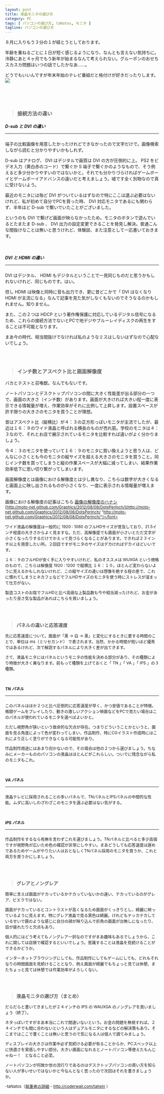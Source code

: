 ```yaml
---
layout: post
title: 液晶モニタの選び方
category: PC
tags: [ パソコンの選び方, taNatos, モニタ ]
tagline: パソコンの選び方
---
```


８月に入りもう３分の１が経とうとしております。

年齢を重ねるごとに１日が短く感じるようになり、なんとも言えない気持ちに。冷静にあと４ヶ月でもう新年が始まるなんて考えられない。グルーポンのおせちスカスカ問題はいつの話でしたかなあ……。

どうでもいいんですが年末年始のテレビ番組だと格付けが好きだったりします。
![](http://cloud.github.com/downloads/moto-net/moto-net.github.com/Monitor_01_a.jpg)

<br>

<br>

<br>

> ### 接続方法の違い ###


##### D-sub と DVI の違い <hr size="1" />

端子の比較画像を用意したかったけれどできなかったので文字だけで。画像検索しながら読むと分かりやすいかもしれず。

D-sub はアナログ、 DVI はデジタルで画質は DVI の方が圧倒的に上。 PS2 をビデオ入力（黄白赤のコード）で繋ぐか S 端子で繋ぐかのようなもので、そう例えると多少分かりやすいのではないかと。それでも分かりづらければゲームボーイとゲームボーイアドバンスの違いだと考えましょう。嘘です全く別物なので真に受けないよう。

最近のモニタには殆ど DVI がついているはずなので特にここは選ぶ必要はないけれど、私が初めて自分でPCを買った時、 DVI 対応モニタであるにも関わらず、半年ほど D-sub で繋いでいたことがございました。

というのも DVI で繋げど画面が映らなかったため。モニタのボタンで遊んでいるとたまたま D-sub 、 DVI 出力の設定変更できることを発見し解決。普通こんな間抜けなことは無いと思うけれど、体験談、また注意として一応書いておきます。

 
<br>

##### DVI と HDMI の違い <hr size="1" />

DVI はデジタル、 HDMI もデジタルということで一見同じものだと思うかもしれないけれど、同じものです。はい。

但し HDMI は映像と同時に音も出力でき、更に昔どこかで「 DVI はなくなり HDMI が主流になる」なんて記事を見た気がしなくもないのでそうなるのかもしれません。知りません。

また、この２つは HDCP という著作権保護に対応しているデジタル信号になるため、これらの接続方法でないとPCで地デジやブルーレイディスクの再生をすることは不可能となります。

まあ今の時代、相当間抜けでなければ私のようなミスはしないはずなので心配ないでしょう。

<br>

<br>

> ### インチ数とアスペクト比と画面解像度 ###


バカとテストと召喚獣。なんでもないです。


ノートパソコンとデスクトップパソコンの間に大きく性能差が出る部分の一つで、画面の大きさ（インチ数）があります。画面が大きければ大きい程一度に表示できる情報量が増え、作業効率がそれに比例して上昇します。設置スペースが許す限りの大きさのモニタを買うことが理想。

昔はアスペクト比（縦横比）が４：３の正方形っぽいモニタが主流でしたが、最近は１６：９のワイド液晶と呼ばれる横長のものが売れ筋。学校のモニタは４：３なので、それとお店で展示されているモニタを比較すれば違いがよく分かりましょう。

今４：３のモニタを使っていて１６：９のモニタに買い換えようと思う人は、どんなに小さくとも今のモニタの縦サイズを超える大きさのモニタを買うこと。同じインチ数を買ってしまうと縦の作業スペースが大幅に減ってしまい、結果作業効率低下に思い切り繋がってしまいます。

画面解像度とは画像における解像度とは少し異なり、こちらは数字が大きくなると画面上に映し出されるものが小さくなり、一度に表示される情報量が増えます。

画像における解像度の記事はこちら
<a href="http://moto-net.github.com/Graphics/2012/08/08/DotsPerInch/">画像の解像度のハナシ</a><br>
<font size ="2">[http://moto-net.github.com/Graphics/2012/08/08/DotsPerInch/](http://moto-net.github.com/Graphics/2012/08/08/DotsPerInch/ "http://moto-net.github.com/Graphics/2012/08/08/DotsPerInch/")</font>

ワイド液晶の解像度は一般的に 1920 : 1080 のフルHDサイズが普及しており、21.5インチ程度の大きさからよく見ますな。ただ、高解像度でも画面が小さいとただ文字が小さくなったりするだけでかえって見づらくなることがあります。できれば２３インチ以上を用意したい所。２回目ですがモニタのサイズはデカければデカイほどいいです。

１６：９のフルHDが安く手に入りやすいけれど、私のオススメは WUXGA という規格のもので、こちらは解像度 1920 : 1200 で縦横比 １６：１０。ほとんど変わらないように見えるかもしれないけれど、この縦サイズの違いは想像を絶する程の差で、これに慣れてしまうとネカフェなどでフルHDサイズのモニタを使う時にストレスが溜まって仕方がない。

製造コストのお陰でフルHDと比べ高価な上製品数も今や相当減ったけれど、お金があったり良さ気な製品があればこちらを買いましょう。

<br>

<br>

> ### パネルの違いと応答速度 ###


先に応答速度について。画面が「黒 → 白 → 黒」と変化にするときに要する時間のことで、単位は ms（ミリセカンド） で表されます。当然、かかる時間が短いほど優秀ではあるけれど、次で解説するパネルにより大きく差が出てきます。

さて、液晶モニタにはパネルというモニタの性能を決める部分があり、その種類により特徴が大きく異なります。前もって種類を上げておくと「 TN 」「 VA 」「 IPS 」の３種類。

<br>

##### TN パネル <hr size="1" />

このパネルはほか２つと比べ圧倒的に応答速度が早く、かつ安価であることが特徴。格闘ゲームをプレイしたり、動きの激しいアクション映画などをPCで見たい場合はこのパネルが使われているモニタを選べばよいかと。

ただし視野角が狭いという致命的な欠点が存在。つまりどういうことかというと、画面を見る角度によって色が変わってしまい、作品制作、特にCGイラスト作成時にはこれにより正しく塗りができなくなる可能性があり。

作品制作用途にはあまり向かないので、その場合は他の２つから選びましょう。ちなみにメーカーもののパソコンの液晶はほとんどがこれらしい。ついでに残念ながら私のモニタもこれ。

<br>

##### VA パネル <hr size="1" />

液晶テレビに採用されることの多いパネルで、TNパネルとIPSパネルの中間的な性能。ムダに高いしわざわざこのモニタを選ぶ必要はない気がする。

<br>

##### IPS パネル <hr size="1" />

作品制作をするなら有無を言わずこれを選びましょう。TNパネルと比べると多少高価ですが視野角が広いため色の確認が非常にしやすい。まあどうしても応答速度は遅めであるためゲームがやりたい人はおとなしくTNパネル採用のモニタを買うか、これと両方を買うかにしましょう。

<br>

<br>

> ### グレアとノングレア ###


簡単に言えば画面がテカっているかテカっていないかの違い、テカっているのがグレア、ビエラではない。

画面がテカっているとコントラストが高くなるため画面がくっきりとし、綺麗に映っているように見えます。特にグレア液晶で見る黒色は綺麗。けれどもテッカテカしているせいで鏡のような感じに自分の顔が映り込んで折角の画面が台無しになったり、目が疲れたりと欠点もあり。

個人的にはどう考えてもノングレア一択なのですがまあ趣味もあるでしょうから、これに関しては店頭で確認するといいでしょう。意識することは液晶を見続けることができるかどうか。

インターネットブラウジングにしても、作品制作にしてもゲームにしても、どれもそれなりの時間画面を見続けることとなり、例え画面が綺麗でもちょっと見ては休憩、またちょっと見ては休憩では作業効率がよろしくない。



<br>

<br>

> ### 液晶モニタの選び方（まとめ） ###


だらだらと書いてきましたが２４インチの IPS の WAUXGA のノングレアを買いましょう（終了）。

ネタっぽいですがまあ本当にこれで間違いないという。お金の問題を無視すれば。２４インチでも間に合わないという人はデュアルモニタにするなどの解決策もあり。そこまではここで書くことは無いと思うので気になる人は個人で調てみましょう。

ディスプレイの大きさは作業中必ず見続ける必要が有ることからか、PCスペック以上に快適さを実感しやすい部分。大きい画面になれるとノートパソコン等使えたもんじゃねー！　となること必至。

ノートパソコンが何故か世の流行りであるのはデスクトップパソコンの買い方を知らない人が多いせいではないかと今なんとなく思ったので次回はそれを書きましょうか。

 -taNatos（[執筆者の詳細](http://coderwall.com/tahein) - http://coderwall.com/tahein ）